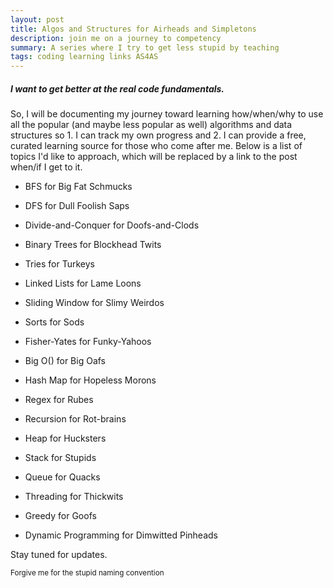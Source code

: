 ```yaml
---
layout: post
title: Algos and Structures for Airheads and Simpletons
description: join me on a journey to competency
summary: A series where I try to get less stupid by teaching
tags: coding learning links AS4AS
---
```


##### I want to get better at the real code fundamentals.

So, I will be documenting my journey toward learning how/when/why to use all the popular (and maybe less popular as well) algorithms and data structures so 1. I can track my own progress and 2. I can provide a free, curated learning source for those who come after me. Below is a list of topics I'd like to approach, which will be replaced by a link to the post when/if I get to it.

* BFS for Big Fat Schmucks

* DFS for Dull Foolish Saps

* Divide-and-Conquer for Doofs-and-Clods

* Binary Trees for Blockhead Twits

* Tries for Turkeys

* Linked Lists for Lame Loons

* Sliding Window for Slimy Weirdos

* Sorts for Sods

* Fisher-Yates for Funky-Yahoos

* Big O() for Big Oafs

* Hash Map for Hopeless Morons

* Regex for Rubes

* Recursion for Rot-brains

* Heap for Hucksters

* Stack for Stupids

* Queue for Quacks

* Threading for Thickwits

* Greedy for Goofs

* Dynamic Programming for Dimwitted Pinheads

Stay tuned for updates.

<sub>Forgive me for the stupid naming convention</sub>